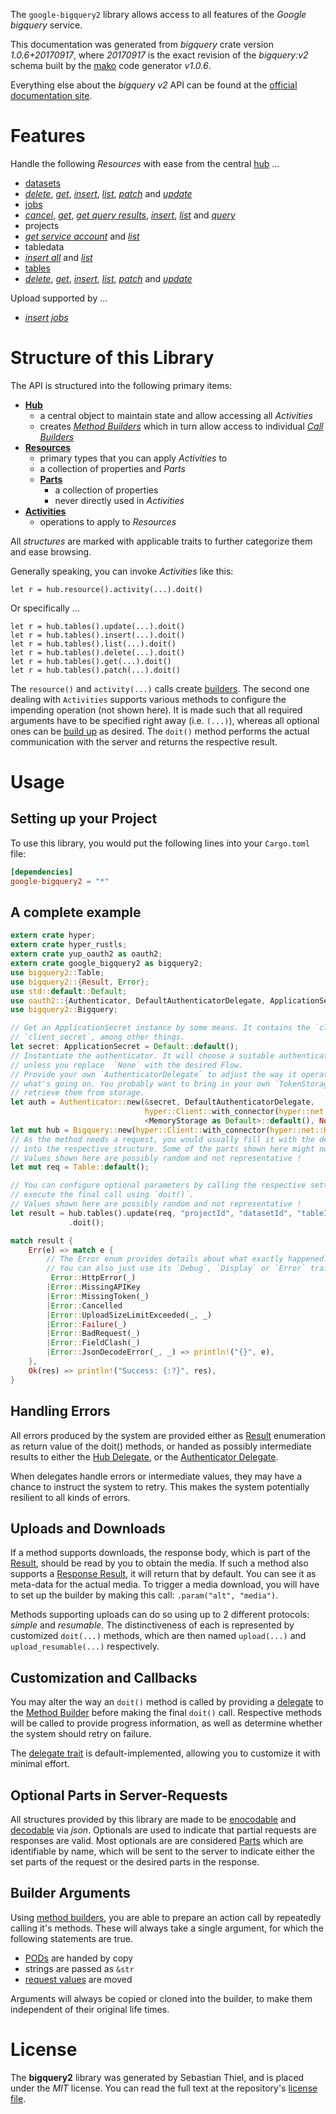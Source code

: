 <!---
DO NOT EDIT !
This file was generated automatically from 'src/mako/api/README.md.mako'
DO NOT EDIT !
-->
The `google-bigquery2` library allows access to all features of the *Google bigquery* service.

This documentation was generated from *bigquery* crate version *1.0.6+20170917*, where *20170917* is the exact revision of the *bigquery:v2* schema built by the [mako](http://www.makotemplates.org/) code generator *v1.0.6*.

Everything else about the *bigquery* *v2* API can be found at the
[official documentation site](https://cloud.google.com/bigquery/).
# Features

Handle the following *Resources* with ease from the central [hub](https://docs.rs/google-bigquery2/1.0.6+20170917/google_bigquery2/struct.Bigquery.html) ... 

* [datasets](https://docs.rs/google-bigquery2/1.0.6+20170917/google_bigquery2/struct.Dataset.html)
 * [*delete*](https://docs.rs/google-bigquery2/1.0.6+20170917/google_bigquery2/struct.DatasetDeleteCall.html), [*get*](https://docs.rs/google-bigquery2/1.0.6+20170917/google_bigquery2/struct.DatasetGetCall.html), [*insert*](https://docs.rs/google-bigquery2/1.0.6+20170917/google_bigquery2/struct.DatasetInsertCall.html), [*list*](https://docs.rs/google-bigquery2/1.0.6+20170917/google_bigquery2/struct.DatasetListCall.html), [*patch*](https://docs.rs/google-bigquery2/1.0.6+20170917/google_bigquery2/struct.DatasetPatchCall.html) and [*update*](https://docs.rs/google-bigquery2/1.0.6+20170917/google_bigquery2/struct.DatasetUpdateCall.html)
* [jobs](https://docs.rs/google-bigquery2/1.0.6+20170917/google_bigquery2/struct.Job.html)
 * [*cancel*](https://docs.rs/google-bigquery2/1.0.6+20170917/google_bigquery2/struct.JobCancelCall.html), [*get*](https://docs.rs/google-bigquery2/1.0.6+20170917/google_bigquery2/struct.JobGetCall.html), [*get query results*](https://docs.rs/google-bigquery2/1.0.6+20170917/google_bigquery2/struct.JobGetQueryResultCall.html), [*insert*](https://docs.rs/google-bigquery2/1.0.6+20170917/google_bigquery2/struct.JobInsertCall.html), [*list*](https://docs.rs/google-bigquery2/1.0.6+20170917/google_bigquery2/struct.JobListCall.html) and [*query*](https://docs.rs/google-bigquery2/1.0.6+20170917/google_bigquery2/struct.JobQueryCall.html)
* projects
 * [*get service account*](https://docs.rs/google-bigquery2/1.0.6+20170917/google_bigquery2/struct.ProjectGetServiceAccountCall.html) and [*list*](https://docs.rs/google-bigquery2/1.0.6+20170917/google_bigquery2/struct.ProjectListCall.html)
* tabledata
 * [*insert all*](https://docs.rs/google-bigquery2/1.0.6+20170917/google_bigquery2/struct.TabledataInsertAllCall.html) and [*list*](https://docs.rs/google-bigquery2/1.0.6+20170917/google_bigquery2/struct.TabledataListCall.html)
* [tables](https://docs.rs/google-bigquery2/1.0.6+20170917/google_bigquery2/struct.Table.html)
 * [*delete*](https://docs.rs/google-bigquery2/1.0.6+20170917/google_bigquery2/struct.TableDeleteCall.html), [*get*](https://docs.rs/google-bigquery2/1.0.6+20170917/google_bigquery2/struct.TableGetCall.html), [*insert*](https://docs.rs/google-bigquery2/1.0.6+20170917/google_bigquery2/struct.TableInsertCall.html), [*list*](https://docs.rs/google-bigquery2/1.0.6+20170917/google_bigquery2/struct.TableListCall.html), [*patch*](https://docs.rs/google-bigquery2/1.0.6+20170917/google_bigquery2/struct.TablePatchCall.html) and [*update*](https://docs.rs/google-bigquery2/1.0.6+20170917/google_bigquery2/struct.TableUpdateCall.html)


Upload supported by ...

* [*insert jobs*](https://docs.rs/google-bigquery2/1.0.6+20170917/google_bigquery2/struct.JobInsertCall.html)



# Structure of this Library

The API is structured into the following primary items:

* **[Hub](https://docs.rs/google-bigquery2/1.0.6+20170917/google_bigquery2/struct.Bigquery.html)**
    * a central object to maintain state and allow accessing all *Activities*
    * creates [*Method Builders*](https://docs.rs/google-bigquery2/1.0.6+20170917/google_bigquery2/trait.MethodsBuilder.html) which in turn
      allow access to individual [*Call Builders*](https://docs.rs/google-bigquery2/1.0.6+20170917/google_bigquery2/trait.CallBuilder.html)
* **[Resources](https://docs.rs/google-bigquery2/1.0.6+20170917/google_bigquery2/trait.Resource.html)**
    * primary types that you can apply *Activities* to
    * a collection of properties and *Parts*
    * **[Parts](https://docs.rs/google-bigquery2/1.0.6+20170917/google_bigquery2/trait.Part.html)**
        * a collection of properties
        * never directly used in *Activities*
* **[Activities](https://docs.rs/google-bigquery2/1.0.6+20170917/google_bigquery2/trait.CallBuilder.html)**
    * operations to apply to *Resources*

All *structures* are marked with applicable traits to further categorize them and ease browsing.

Generally speaking, you can invoke *Activities* like this:

```Rust,ignore
let r = hub.resource().activity(...).doit()
```

Or specifically ...

```ignore
let r = hub.tables().update(...).doit()
let r = hub.tables().insert(...).doit()
let r = hub.tables().list(...).doit()
let r = hub.tables().delete(...).doit()
let r = hub.tables().get(...).doit()
let r = hub.tables().patch(...).doit()
```

The `resource()` and `activity(...)` calls create [builders][builder-pattern]. The second one dealing with `Activities` 
supports various methods to configure the impending operation (not shown here). It is made such that all required arguments have to be 
specified right away (i.e. `(...)`), whereas all optional ones can be [build up][builder-pattern] as desired.
The `doit()` method performs the actual communication with the server and returns the respective result.

# Usage

## Setting up your Project

To use this library, you would put the following lines into your `Cargo.toml` file:

```toml
[dependencies]
google-bigquery2 = "*"
```

## A complete example

```Rust
extern crate hyper;
extern crate hyper_rustls;
extern crate yup_oauth2 as oauth2;
extern crate google_bigquery2 as bigquery2;
use bigquery2::Table;
use bigquery2::{Result, Error};
use std::default::Default;
use oauth2::{Authenticator, DefaultAuthenticatorDelegate, ApplicationSecret, MemoryStorage};
use bigquery2::Bigquery;

// Get an ApplicationSecret instance by some means. It contains the `client_id` and 
// `client_secret`, among other things.
let secret: ApplicationSecret = Default::default();
// Instantiate the authenticator. It will choose a suitable authentication flow for you, 
// unless you replace  `None` with the desired Flow.
// Provide your own `AuthenticatorDelegate` to adjust the way it operates and get feedback about 
// what's going on. You probably want to bring in your own `TokenStorage` to persist tokens and
// retrieve them from storage.
let auth = Authenticator::new(&secret, DefaultAuthenticatorDelegate,
                              hyper::Client::with_connector(hyper::net::HttpsConnector::new(hyper_rustls::TlsClient::new())),
                              <MemoryStorage as Default>::default(), None);
let mut hub = Bigquery::new(hyper::Client::with_connector(hyper::net::HttpsConnector::new(hyper_rustls::TlsClient::new())), auth);
// As the method needs a request, you would usually fill it with the desired information
// into the respective structure. Some of the parts shown here might not be applicable !
// Values shown here are possibly random and not representative !
let mut req = Table::default();

// You can configure optional parameters by calling the respective setters at will, and
// execute the final call using `doit()`.
// Values shown here are possibly random and not representative !
let result = hub.tables().update(req, "projectId", "datasetId", "tableId")
             .doit();

match result {
    Err(e) => match e {
        // The Error enum provides details about what exactly happened.
        // You can also just use its `Debug`, `Display` or `Error` traits
         Error::HttpError(_)
        |Error::MissingAPIKey
        |Error::MissingToken(_)
        |Error::Cancelled
        |Error::UploadSizeLimitExceeded(_, _)
        |Error::Failure(_)
        |Error::BadRequest(_)
        |Error::FieldClash(_)
        |Error::JsonDecodeError(_, _) => println!("{}", e),
    },
    Ok(res) => println!("Success: {:?}", res),
}

```
## Handling Errors

All errors produced by the system are provided either as [Result](https://docs.rs/google-bigquery2/1.0.6+20170917/google_bigquery2/enum.Result.html) enumeration as return value of 
the doit() methods, or handed as possibly intermediate results to either the 
[Hub Delegate](https://docs.rs/google-bigquery2/1.0.6+20170917/google_bigquery2/trait.Delegate.html), or the [Authenticator Delegate](https://docs.rs/yup-oauth2/*/yup_oauth2/trait.AuthenticatorDelegate.html).

When delegates handle errors or intermediate values, they may have a chance to instruct the system to retry. This 
makes the system potentially resilient to all kinds of errors.

## Uploads and Downloads
If a method supports downloads, the response body, which is part of the [Result](https://docs.rs/google-bigquery2/1.0.6+20170917/google_bigquery2/enum.Result.html), should be
read by you to obtain the media.
If such a method also supports a [Response Result](https://docs.rs/google-bigquery2/1.0.6+20170917/google_bigquery2/trait.ResponseResult.html), it will return that by default.
You can see it as meta-data for the actual media. To trigger a media download, you will have to set up the builder by making
this call: `.param("alt", "media")`.

Methods supporting uploads can do so using up to 2 different protocols: 
*simple* and *resumable*. The distinctiveness of each is represented by customized 
`doit(...)` methods, which are then named `upload(...)` and `upload_resumable(...)` respectively.

## Customization and Callbacks

You may alter the way an `doit()` method is called by providing a [delegate](https://docs.rs/google-bigquery2/1.0.6+20170917/google_bigquery2/trait.Delegate.html) to the 
[Method Builder](https://docs.rs/google-bigquery2/1.0.6+20170917/google_bigquery2/trait.CallBuilder.html) before making the final `doit()` call. 
Respective methods will be called to provide progress information, as well as determine whether the system should 
retry on failure.

The [delegate trait](https://docs.rs/google-bigquery2/1.0.6+20170917/google_bigquery2/trait.Delegate.html) is default-implemented, allowing you to customize it with minimal effort.

## Optional Parts in Server-Requests

All structures provided by this library are made to be [enocodable](https://docs.rs/google-bigquery2/1.0.6+20170917/google_bigquery2/trait.RequestValue.html) and 
[decodable](https://docs.rs/google-bigquery2/1.0.6+20170917/google_bigquery2/trait.ResponseResult.html) via *json*. Optionals are used to indicate that partial requests are responses 
are valid.
Most optionals are are considered [Parts](https://docs.rs/google-bigquery2/1.0.6+20170917/google_bigquery2/trait.Part.html) which are identifiable by name, which will be sent to 
the server to indicate either the set parts of the request or the desired parts in the response.

## Builder Arguments

Using [method builders](https://docs.rs/google-bigquery2/1.0.6+20170917/google_bigquery2/trait.CallBuilder.html), you are able to prepare an action call by repeatedly calling it's methods.
These will always take a single argument, for which the following statements are true.

* [PODs][wiki-pod] are handed by copy
* strings are passed as `&str`
* [request values](https://docs.rs/google-bigquery2/1.0.6+20170917/google_bigquery2/trait.RequestValue.html) are moved

Arguments will always be copied or cloned into the builder, to make them independent of their original life times.

[wiki-pod]: http://en.wikipedia.org/wiki/Plain_old_data_structure
[builder-pattern]: http://en.wikipedia.org/wiki/Builder_pattern
[google-go-api]: https://github.com/google/google-api-go-client

# License
The **bigquery2** library was generated by Sebastian Thiel, and is placed 
under the *MIT* license.
You can read the full text at the repository's [license file][repo-license].

[repo-license]: https://github.com/Byron/google-apis-rsblob/master/LICENSE.md

